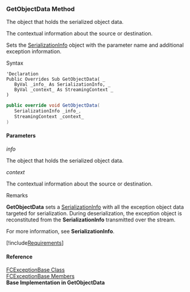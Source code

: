 ﻿### GetObjectData Method

The object that holds the serialized object data.

The contextual information about the source or destination.

Sets the [SerializationInfo](ms-help://MS.NETFrameworkSDKv1.1/cpref/html/frlrfsystemruntimeserializationserializationinfoclasstopic.htm) object with the parameter name and additional exception information.

Syntax

```vbnet
'Declaration
Public Overrides Sub GetObjectData( _
   ByVal _info_ As SerializationInfo, _
   ByVal _context_ As StreamingContext _
) 
```

```csharp
public override void GetObjectData( 
   SerializationInfo _info_,
   StreamingContext _context_
)
```

#### Parameters

_info_

The object that holds the serialized object data.

_context_

The contextual information about the source or destination.

Remarks

**GetObjectData** sets a [SerializationInfo](ms-help://MS.NETFrameworkSDKv1.1/cpref/html/frlrfsystemruntimeserializationserializationinfoclasstopic.htm) with all the exception object data targeted for serialization. During deserialization, the exception object is reconstituted from the **SerializationInfo** transmitted over the stream.

For more information, see **SerializationInfo**.

[!include[Requirements](../partials/requirements.md)]



#### Reference

[FCExceptionBase Class](FChoice.Common~FChoice.Common.FCExceptionBase.md)  
[FCExceptionBase Members](FChoice.Common~FChoice.Common.FCExceptionBase_members.md)  
**Base Implementation in GetObjectData**